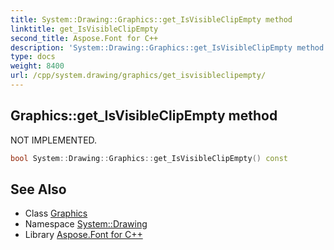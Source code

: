 ```yaml
---
title: System::Drawing::Graphics::get_IsVisibleClipEmpty method
linktitle: get_IsVisibleClipEmpty
second_title: Aspose.Font for C++
description: 'System::Drawing::Graphics::get_IsVisibleClipEmpty method. NOT IMPLEMENTED in C++.'
type: docs
weight: 8400
url: /cpp/system.drawing/graphics/get_isvisibleclipempty/
---
```

## Graphics::get_IsVisibleClipEmpty method


NOT IMPLEMENTED.

```cpp
bool System::Drawing::Graphics::get_IsVisibleClipEmpty() const
```


## See Also

* Class [Graphics](../)
* Namespace [System::Drawing](../../)
* Library [Aspose.Font for C++](../../../)
